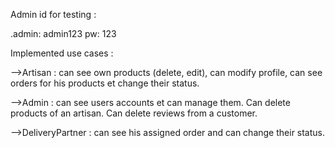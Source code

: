 Admin id for testing : 

  .admin: admin123 pw: 123
                     
Implemented use cases : 

  -->Artisan : can see own products (delete, edit), can modify profile, can see orders for his products et change their status.
  
  -->Admin : can see users accounts et can manage them. Can delete products of an artisan. Can delete reviews from a customer.

  -->DeliveryPartner : can see his assigned order and can change their status.
                       
